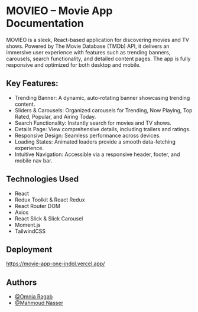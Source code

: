
# MOVIEO – Movie App Documentation

MOVIEO is a sleek, React-based application for discovering movies and TV shows. Powered by The Movie Database (TMDb) API, it delivers an immersive user experience with features such as trending banners, carousels, search functionality, and detailed content pages. The app is fully responsive and optimized for both desktop and mobile.

## Key Features:

- Trending Banner: A dynamic, auto-rotating banner showcasing trending content.
- Sliders & Carousels: Organized carousels for Trending, Now Playing, Top Rated, Popular, and Airing Today.
- Search Functionality: Instantly search for movies and TV shows.
- Details Page: View comprehensive details, including trailers and ratings.
- Responsive Design: Seamless performance across devices.
- Loading States: Animated loaders provide a smooth data-fetching experience.
- Intuitive Navigation: Accessible via a responsive header, footer, and mobile nav bar.



## Technologies Used

- React
- Redux Toolkit & React Redux
- React Router DOM
- Axios
- React Slick & Slick Carousel
- Moment.js
- TailwindCSS

## Deployment

https://movie-app-one-indol.vercel.app/

## Authors

- [@Omnia Ragab](https://www.github.com/omnia-ragab)
- [@Mahmoud Nasser](https://www.github.com/Mahmoud-Nasser7)

